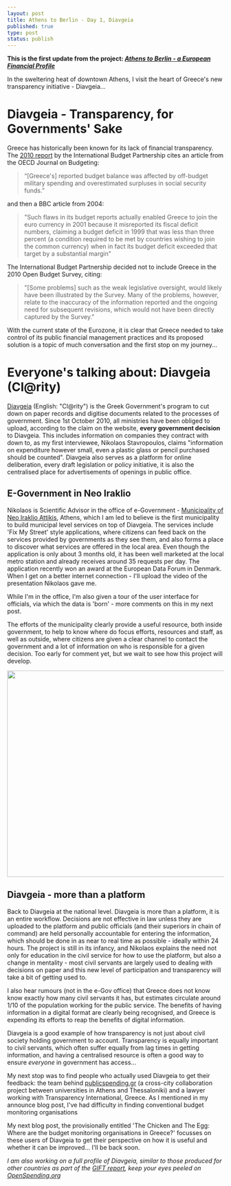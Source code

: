 ```yaml
---
layout: post
title: Athens to Berlin - Day 1, Diavgeia
published: true
type: post
status: publish
---
```


**This is the first update from the project: *[Athens to Berlin - a European Financial Profile](http://openspending.org/blog/2012/07/05/OSI.html)***

In the sweltering heat of downtown Athens, I visit the heart of Greece's new transparency initiative - Diavgeia...

# Diavgeia - Transparency, for Governments' Sake

Greece has historically been known for its lack of financial transparency. The [2010 report](http://internationalbudget.org/wp-content/uploads/2011/06/2010_Full_Report-English.pdf) by the International Budget Partnership cites an article from the OECD Journal on Budgeting:

> “[Greece's] reported budget balance was affected by off-budget military spending and
overestimated surpluses in social security funds.”

and then a BBC article from 2004:

> "Such flaws in its budget reports actually enabled Greece to join the euro currency in 2001 because it misreported its fiscal deficit numbers, claiming a budget deficit in 1999 that was less than three percent (a condition required to be met by countries wishing to join the common currency) when in fact its budget deficit exceeded that target by a substantial margin"

The International Budget Partnership decided not to include Greece in the 2010 Open Budget Survey, citing:

> "[Some problems] such as the weak legislative oversight, would likely have been illustrated by the Survey. Many of the problems, however, relate to the inaccuracy of the information reported and the ongoing need for subsequent revisions, which would not have been directly captured by the Survey."

With the current state of the Eurozone, it is clear that Greece needed to take control of its public financial management practices and its proposed solution is a topic of much conversation and the first stop on my journey...

# Everyone's talking about: Diavgeia (Cl@rity)

[Diavgeia](http://diavgeia.gov.gr/) (English: "Cl@rity") is the Greek Government's program to cut down on paper records and digitise documents related to the processes of government. Since 1st October 2010, all ministries have been obliged to upload, according to the claim on the website, **every government decision** to Diavgeia. This includes information on companies they contract with down to, as my first interviewee, Nikolaos Stavropoulos, claims "information on expenditure however small, even a plastic glass or pencil purchased should be counted". Diavgeia also serves as a platform for online deliberation, every draft legislation or policy initiative, it is also the centralised place for advertisements of openings in public office.

## E-Government in Neo Iraklio

Nikolaos is Scientific Advisor in the office of e-Government - [Municipality of Neo Iraklio Attikis](http://www.iraklio.gr/), Athens, which I am led to believe is the first municipality to build municipal level services on top of Diavgeia. The services include 'Fix My Street' style applications, where citizens can feed back on the services provided by governments as they see them,  and also forms a place to discover what services are offered in the local area. Even though the application is only about 3 months old, it has been well marketed at the local metro station and already receives around 35 requests per day. The application recently won an award at the European Data Forum in Denmark. When I get on a better internet connection - I'll upload the video of the presentation Nikolaos gave me.

While I'm in the office, I'm also given a tour of the user interface for officials, via which the data is 'born' - more comments on this in my next post.

The efforts of the municipality clearly provide a useful resource, both inside government, to help to know where do focus efforts, resources and staff, as well as outside, where citizens are given a clear channel to contact the government and a lot of information on who is responsible for a given decision. Too early for comment yet, but we wait to see how this project will develop.

<img alt="" src="http://farm8.staticflickr.com/7140/7548263168_74dd2d423c_z.jpg" title="OKFest planning" class="alignnone" width="640" height="480" />

## Diavgeia - more than a platform

Back to Diavgeia at the national level. Diavgeia is more than a platform, it is an entire workflow. Decisions are not effective in law unless they are uploaded to the platform and public officials (and their superiors in chain of command) are held personally accountable for entering the information, which should be done in as near to real time as possible - ideally within 24 hours. The project is still in its infancy, and Nikolaos explains the need not only for education in the civil service for how to use the platform, but also a change in mentality - most civil servants are largely used to dealing with decisions on paper and this new level of participation and transparency will take a bit of getting used to.

I also hear rumours (not in the e-Gov office) that Greece does not know know exactly how many civil servants it has, but estimates circulate around 1/10 of the population working for the public service. The benefits of having information in a digital format are clearly being recognised, and Greece is expending its efforts to reap the benefits of digital information.

Diavgeia is a good example of how transparency is not just about civil society holding government to account. Transparency is equally important to civil servants, which often suffer equally from lag times in getting information, and having a centralised resource is often a good way to ensure *everyone* in government has access...

My next stop was to find people who actually used Diavgeia to get their feedback: the team behind [publicspending.gr](http://publicspending.gr/) (a cross-city collaboration project between universities in Athens and Thessaloniki) and a lawyer working with Transparency International, Greece. As I mentioned in my announce blog post, I've had difficulty in finding conventional budget monitoring organisations

My next blog post, the provisionally entitled 'The Chicken and The Egg: Where are the budget monitoring organisations in Greece?' focusses on these users of Diavgeia to get their perspective on how it is useful and whether it can be improved... I'll be back soon.

*I am also working on a full profile of Diavgeia, similar to those produced for other countries as part of the [GIFT report](http://openspending.org/resources/gift/chapter2-intro.html), keep your eyes peeled on [OpenSpending.org](http://openspending.org/)*
